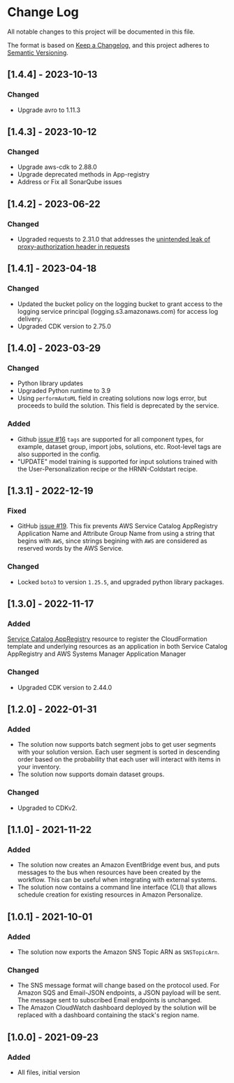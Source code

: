 # Change Log

All notable changes to this project will be documented in this file.

The format is based on [Keep a Changelog](https://keepachangelog.com/en/1.0.0/),
and this project adheres to [Semantic Versioning](https://semver.org/spec/v2.0.0.html).

## [1.4.4] - 2023-10-13

### Changed

- Upgrade avro to 1.11.3

## [1.4.3] - 2023-10-12

### Changed

- Upgrade aws-cdk to 2.88.0
- Upgrade deprecated methods in App-registry
- Address or Fix all SonarQube issues

## [1.4.2] - 2023-06-22

### Changed

- Upgraded requests to 2.31.0 that addresses the [unintended leak of proxy-authorization header in requests](https://github.com/advisories/GHSA-j8r2-6x86-q33q)

## [1.4.1] - 2023-04-18

### Changed

- Updated the bucket policy on the logging bucket to grant access to the logging service principal (logging.s3.amazonaws.com) for access log delivery.
- Upgraded CDK version to 2.75.0

## [1.4.0] - 2023-03-29

### Changed

- Python library updates
- Upgraded Python runtime to 3.9
- Using `performAutoML` field in creating solutions now logs error, but proceeds to build the solution. This field is deprecated by the service.

### Added

- Github [issue #16](https://github.com/aws-solutions/maintaining-personalized-experiences-with-machine-learning/issues/16) `tags` are supported for all component types, for example, dataset group, import jobs, solutions, etc. Root-level tags are also supported in the config.
- "UPDATE" model training is supported for input solutions trained with the User-Personalization recipe or the HRNN-Coldstart recipe.

## [1.3.1] - 2022-12-19

### Fixed

- GitHub [issue #19](https://github.com/aws-solutions/maintaining-personalized-experiences-with-machine-learning/issues/19). This fix prevents AWS Service Catalog AppRegistry Application Name and Attribute Group Name from using a string that begins with `AWS`, since strings begining with `AWS` are considered as reserved words by the AWS Service.

### Changed

- Locked `boto3` to version `1.25.5`, and upgraded python library packages.

## [1.3.0] - 2022-11-17

### Added

[Service Catalog AppRegistry](https://docs.aws.amazon.com/servicecatalog/latest/arguide/intro-app-registry.html) resource to register the CloudFormation template and underlying resources as an application in both Service Catalog AppRegistry and AWS Systems Manager Application Manager

### Changed

- Upgraded CDK version to 2.44.0

## [1.2.0] - 2022-01-31

### Added

- The solution now supports batch segment jobs to get user segments with your solution version. Each user segment is
  sorted in descending order based on the probability that each user will interact with items in your inventory.
- The solution now supports domain dataset groups.

### Changed

- Upgraded to CDKv2.

## [1.1.0] - 2021-11-22

### Added

- The solution now creates an Amazon EventBridge event bus, and puts messages to the bus when resources have been
  created by the workflow. This can be useful when integrating with external systems.
- The solution now contains a command line interface (CLI) that allows schedule creation for existing resources in
  Amazon Personalize.

## [1.0.1] - 2021-10-01

### Added

- The solution now exports the Amazon SNS Topic ARN as `SNSTopicArn`.

### Changed

- The SNS message format will change based on the protocol used. For Amazon SQS and Email-JSON endpoints, a JSON payload
  will be sent. The message sent to subscribed Email endpoints is unchanged.
- The Amazon CloudWatch dashboard deployed by the solution will be replaced with a dashboard containing the stack's
  region name.

## [1.0.0] - 2021-09-23

### Added

- All files, initial version

